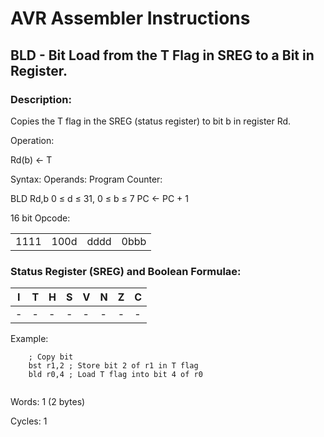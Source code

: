 AVR Assembler Instructions
==========================

BLD - Bit Load from the T Flag in SREG to a Bit in Register.
------------------------------------------------------------

### <a href="" id="N12E07"></a> Description:

Copies the T flag in the SREG (status register) to bit b in register Rd.

Operation:

Rd(b) &lt;- T

Syntax: Operands: Program Counter:

BLD Rd,b 0 ≤ d ≤ 31, 0 ≤ b ≤ 7 PC &lt;- PC + 1

16 bit Opcode:

|      |      |      |      |
|------|------|------|------|
| 1111 | 100d | dddd | 0bbb |

### <a href="" id="N12E3A"></a> Status Register (SREG) and Boolean Formulae:

| I   | T   | H   | S   | V   | N   | Z   | C   |
|-----|-----|-----|-----|-----|-----|-----|-----|
| -   | -   | -   | -   | -   | -   | -   | -   |

Example:

``` programlisting
    ; Copy bit
    bst r1,2 ; Store bit 2 of r1 in T flag
    bld r0,4 ; Load T flag into bit 4 of r0
    
```

Words: 1 (2 bytes)

Cycles: 1
